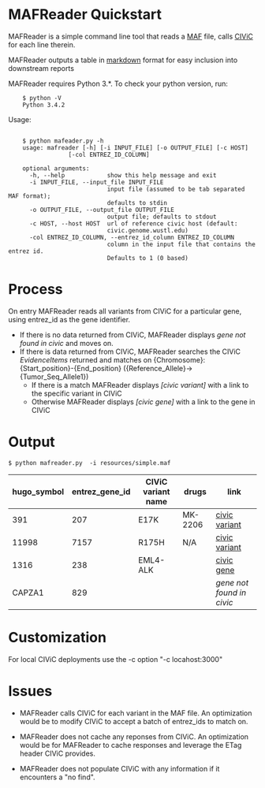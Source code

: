 MAFReader Quickstart
=================

MAFReader is a simple command line tool that reads a [MAF](https://wiki.nci.nih.gov/display/TCGA/Mutation+Annotation+Format+%28MAF%29+Specification) file, calls [CIViC](https://civic.genome.wustl.edu) for each line therein.

MAFReader outputs a table in [markdown](https://help.github.com/articles/github-flavored-markdown/#tables) format for easy inclusion into downstream reports

MAFReader requires Python 3.*. To check your python version, run:

```
    $ python -V
    Python 3.4.2
```

Usage:

```

    $ python mafeader.py -h
    usage: mafreader [-h] [-i INPUT_FILE] [-o OUTPUT_FILE] [-c HOST]
                 [-col ENTREZ_ID_COLUMN]

    optional arguments:
      -h, --help            show this help message and exit
      -i INPUT_FILE, --input_file INPUT_FILE
                            input file (assumed to be tab separated MAF format);
                            defaults to stdin
      -o OUTPUT_FILE, --output_file OUTPUT_FILE
                            output file; defaults to stdout
      -c HOST, --host HOST  url of reference civic host (default:
                            civic.genome.wustl.edu)
      -col ENTREZ_ID_COLUMN, --entrez_id_column ENTREZ_ID_COLUMN
                            column in the input file that contains the entrez id.
                            Defaults to 1 (0 based)
```

Process
========
On entry MAFReader reads all variants from CIViC for a particular gene, using entrez_id as the gene identifier.
* If there is no data returned from CIViC, MAFReader displays _gene not found in civic_  and moves on.
* If there is data returned from CIViC, MAFReader searches the CIViC _EvidenceItems_ returned and matches on 
{Chromosome}:{Start_position}-{End_position} ({Reference_Allele}->{Tumor_Seq_Allele1})
  * If there is a match MAFReader displays _[civic variant]_ with a link to the specific variant in CIViC
  * Otherwise MAFReader displays  _[civic gene]_ with a link to the gene in CIViC





Output
=============
```
$ python mafreader.py  -i resources/simple.maf
```
| hugo_symbol  | entrez_gene_id  | CIViC variant name  | drugs  | link  |
|---  |---  |---  |---  |---  |
| 391  | 207  | E17K  | MK-2206  | [civic variant](http://civic.genome.wustl.edu/#/events/genes/207/summary/variants/4/summary/evidence/8/summary)  |
| 11998  | 7157  | R175H  | N/A  | [civic variant](http://civic.genome.wustl.edu/#/events/genes/7157/summary/variants/120/summary/evidence/408/summary)  |
| 1316  | 238  | EML4-ALK  |   | [civic gene](http://civic.genome.wustl.edu/#/events/genes/238/summary)  |
| CAPZA1  | 829  |   |   | _gene not found in civic_  |



Customization
=============
For local CIViC deployments use the -c option "-c locahost:3000"

Issues
======

* MAFReader calls CIViC for each variant in the MAF file.  An optimization would be to modify CIViC to accept a batch of entrez_ids to match on.

* MAFReader does not cache any reponses from CIViC.  An optimization would be for MAFReader to cache responses and leverage the ETag header CIViC provides.

* MAFReader does not populate CIViC with any information if it encounters a "no find".  

